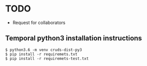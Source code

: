 # TODO

* Request for collaborators

## Temporal python3 installation instructions

```
$ python3.6 -m venv cruds-dist-py3
$ pip install -r requiremets.txt
$ pip install -r requiremets-test.txt
```